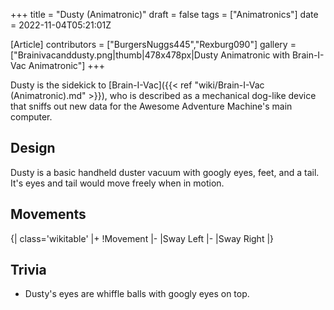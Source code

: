 +++
title = "Dusty (Animatronic)"
draft = false
tags = ["Animatronics"]
date = 2022-11-04T05:21:01Z

[Article]
contributors = ["BurgersNuggs445","Rexburg090"]
gallery = ["Brainivacanddusty.png|thumb|478x478px|Dusty Animatronic with Brain-I-Vac Animatronic"]
+++

Dusty is the sidekick to [Brain-I-Vac]({{< ref "wiki/Brain-I-Vac (Animatronic).md" >}}), who is described as a mechanical dog-like device that sniffs out new data for the Awesome Adventure Machine's main computer.

## Design ##
Dusty is a basic handheld duster vacuum with googly eyes, feet, and a tail. It's eyes and tail would move freely when in motion.

## Movements ##
{| class='wikitable'
|+
!Movement
|-
|Sway Left
|-
|Sway Right
|}

## Trivia ##

* Dusty's eyes are whiffle balls with googly eyes on top.